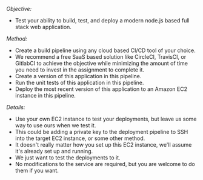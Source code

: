 *Objective:*
- Test your ability to build, test, and deploy a modern node.js based full stack web application.

*Method:*
- Create a build pipeline using any cloud based CI/CD tool of your choice. 
- We recommend a free SaaS based solution like CircleCI, TravisCI, or GitlabCI to achieve the objective while minimizing the amount of time you need to invest in the assignment to complete it.
- Create a version of this application in this pipeline.
- Run the unit tests of this application in this pipeline.
- Deploy the most recent version of this application to an Amazon EC2 instance in this pipeline.

*Details:*
- Use your own EC2 instance to test your deployments, but leave us some way to use ours when we test it.
- This could be adding a private key to the deployment pipeline to SSH into the target EC2 instance, or some other method.
- It doesn't really matter how you set up this EC2 instance, we'll assume it's already set up and running.
- We just want to test the deployments to it.
- No modifications to the service are required, but you are welcome to do them if you want.
